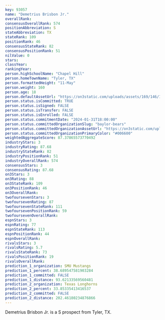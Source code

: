 ```yaml
---
key: 93057
name: "Demetrius Brisbon Jr."
overallRank: 
consensusOverallRank: 574
positionAbbreviation: S
stateAbbreviation: TX
stateRank: 109
positionRank: 46
consensusStateRank: 82
consensusPositionRank: 51
nilValue: 0
stars: 
classYear: 
rankingYear: 
person.highSchoolName: "Chapel Hill"
person.homeTownName: "Tyler, TX"
person.formattedHeight: "11-May"
person.weight: 160
person.age: 18
person.defaultAssetUrl: "https://on3static.com/uploads/assets/169/146/146169.jpeg"
person.status.isCommitted: TRUE
person.status.isSigned: FALSE
person.status.isTransfer: FALSE
person.status.isEnrolled: FALSE
person.status.commitmentDate: "2024-01-31T18:00:00"
person.status.committedOrganizationSlug: "baylor-bears"
person.status.committedOrganizationAssetUrl: "https://on3static.com/uploads/assets/735/149/149735.svg"
person.status.committedOrganizationPrimaryColor: "#006600"
weightedAggregateScore: 87.37865573770492
industryStars: 3
industryRating: 87.68
industryStateRank: 82
industryPositionRank: 51
industryOverallRank: 574
consensusStars: 3
consensusRating: 87.68
on3Stars: 3
on3Rating: 88
on3StateRank: 109
on3PositionRank: 46
on3OverallRank: 
twofoursevenStars: 3
twofoursevenRating: 87
twofoursevenStateRank: 111
twofoursevenPositionRank: 59
twofoursevenOverallRank: 
espnStars: 3
espnRating: 77
espnStateRank: 113
espnPositionRank: 44
espnOverallRank: 
rivalsStars: 3
rivalsRating: 5.7
rivalsStateRank: 73
rivalsPositionRank: 19
rivalsOverallRank: 
prediction_1_organization: SMU Mustangs
prediction_1_percent: 38.689547581903284
prediction_1_committed: FALSE
prediction_1_distance: 93.62133569560481
prediction_2_organization: Texas Longhorns
prediction_2_percent: 33.85335413416537
prediction_2_committed: FALSE
prediction_2_distance: 202.46180234876866
---
```

Demetrius Brisbon Jr. is a S prospect from Tyler, TX.